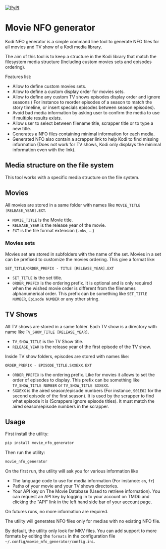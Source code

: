 [![PyPI](https://img.shields.io/pypi/v/movie_nfo_generator.svg)](https://pypi.org/project/movie_nfo_generator)

# Movie NFO generator

Kodi NFO generator is a simple command line tool to generate NFO files for all movies
and TV show of a Kodi media library.

The aim of this tool is to keep a structure in the Kodi library that match the 
filesystem media structure (Including custom movies sets and episodes ordering).

Features list:

* Allow to define custom movies sets.
* Allow to define a custom display order for movies sets.
* Allow to define any custom TV shows episodes display order and ignore seasons (
  For instance to reorder episodes of a season to match the story timeline, or insert
  specials episodes between season episodes).
* Avoid bad media information by asking user to confirm the media to use if multiple
  results exists.
* Allow user to select between filename title, scrapper title or to type a new title.
* Generates a NFO files containing minimal information for each media.
* Generated NFO also contain a scrapper link to help Kodi to find missing information
  (Does not work for TV shows, Kodi only displays the minimal information even with the
  link).

## Media structure on the file system

This tool works with a specific media structure on the file system.

## Movies

All movies are stored in a same folder with names like `MOVIE_TITLE [RELEASE_YEAR].EXT`.

- `MOVIE_TITLE` is the Movie title.
- `RELEASE_YEAR` is the release year of the movie.
- `EXT` is the file format extension (`.mkv`, ...)

### Movies sets

Movies set are stored in subfolders with the name of the set. Movies in a set can
be prefixed to customize the movies ordering.
This give a format like:

`SET_TITLE/ORDER_PREFIX - TITLE [RELEASE_YEAR].EXT`

- `SET_TITLE` is the set title.
- `ORDER_PREFIX` is the ordering prefix. It is optional and is only required when
  the wished movie order is different from the filenames alphanumerical order.
  This prefix can be something like `SET_TITlE NUMBER`, `Episode NUMBER` or any other
  string.

## TV Shows

All TV shows are stored in a same folder. Each TV show is a directory with name like 
`TV_SHOW_TITLE [RELEASE_YEAR]`.

- `TV_SHOW_TITLE` is the TV Show title.
- `RELEASE_YEAR` is the release year of the first episode of the TV show.

Inside TV show folders, episodes are stored with names like:

`ORDER_PREFIX - EPISODE_TITLE.SXXEXX.EXT`

- `ORDER_PREFIX` is the ordering prefix. Like for movies it allows to set the order of
  episodes to display. This prefix can be something like `TV_SHOW_TITLE NUMBER` or 
  `TV_SHOW_TITLE SXXEXX`.
- `SXXEXX` is the aired season/episode numbers (For instance, `S01E02` for the second 
  episode of the first season). It is used by the scrapper to find what episode it is
  (Scrappers ignore episode titles). It must match the aired season/episode numbers in
  the scrapper.

## Usage

First install the utility:
```bash
pip install movie_nfo_generator
```

Then run the utility:
```bash
movie_nfo_generator
```
On the first run, the utility will ask you for various information like
* The language code to use for media information (For instance: `en`, `fr`)
* Paths of your movie and your TV shows directories.
* Your API key on The Movie Database (Used to retrieve information). You can request an
  API key by logging in to your account on TMDb and clicking the "API" link in the left
  hand side bar of your account page.

On futures runs, no more information are required.

The utility will generates NFO files only for medias with no existing NFO file.

By default, the utility only look for MKV files. You can add support to more formats
by editing the `formats` in the configuration file
`~/.config/movie_nfo_generator/config.ini`.
